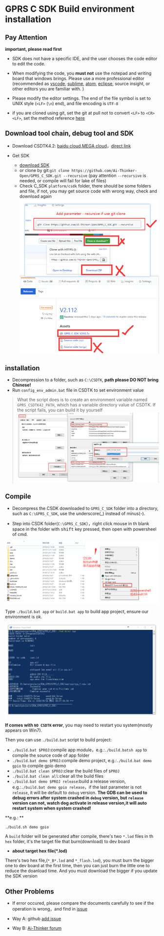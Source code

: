 GPRS C SDK Build environment installation
====

## Pay Attention

**important, please read first**

* SDK does not have a specific IDE, and the user chooses the code editor to edit the code.

* When modifying the code, you **must not** use the notepad and writing board that windows brings. Please use a more professional editor (recommended as [vscode](https://code.visualstudio.com/), [sublime](https://www.sublimetext.com/), [atom](https://atom.io/), [eclipse](http://www.eclipse.org/downloads/packages/eclipse-ide-cc-developers/oxygen2), source insight, or other editors you are familiar with. )

* Please modify the editor settings. The end of the file symbol is set to UNIX style (`<LF>` (`\n`) end), and file encoding is `UTF-8`

* if you are cloned using git, set the git at pull not to convert `<LF>` to `<CR><LF>`, set the method reference [here](https://www.jianshu.com/p/305a138883d4)

## Download tool chain, debug tool and SDK

* Download CSDTK4.2: [baidu cloud](https://pan.baidu.com/s/16ZIQ9YbZdcVz-zvpzEFXbA),[MEGA cloud](https://mega.nz/#!uKAlRA7Z!UPHn3ZoLY8X33iMIKcBcUYFwrhmNYe-x_dyOdrm_d6I)，[direct link](http://test.ai-thinker.com/csdk/CSDTK42.7z)

* Get SDK
  * [download SDK](https://github.com/Ai-Thinker-Open/GPRS_C_SDK/releases)
  * or clone by git:`git clone https://github.com/Ai-Thinker-Open/GPRS_C_SDK.git --recursive` (pay attention `--recursive` is needed, or compile will fail for lake of files)
  * Check C_SDK `platform/csdk` folder, there should be some folders and file, if not, you may get source code with wrong way, check and download again
  ![](../assets/sdk_download_en.png)

## installation

* Decompression to a folder, such as `C:\CSDTK`, **path please DO NOT bring Chinese!**
* Run `config_env_admin.bat` file in CSDTK to set environment value
> What the script does is to create an environment variable named `GPRS_CSDTK42_PATH`, which has a variable directory value of CSDTK. If the script fails, you can build it by yourself
> ![](../assets/env.png)


## Compile

* Decompress the CSDK downloaded to `GPRS_C_SDK` folder into a directory, such as `C:\GPRS_C_SDK`, use the underscore(_) instead of minus(-).

* Step into CSDK folder(`C:\GPRS_C_SDK`），right click mouse in th blank space in the folder with <kbd>shift</kbd> key pressed, then open with powersheel of cmd.

![](/assets/open_with_cmd.png)

Type `./build.bat app` or `build.bat app` to build app project, ensure our environment is ok.

![](../assets/compile.png)

**If comes with `NO CSDTK` error**, you may need to restart you system(mostly appears on Win7).

Then you can use `./build.bat` script to build project:
  * `./build.bat $PROJ`:compile app module，e.g.:`./build.batsh app` to compile the source code of app folder
  * `./build.bat demo $PROJ`:compile demo project, e.g.:`./build.bat demo gpio` to compile gpio demo
  * `./build.bat clean $PROJ`:clear the build files of `$PROJ`
  * `./build.bat clean all`:clear all the build files
  * `./build.bat demo $PROJ release`:build a release version, e.g.:`./build.bat demo gpio release`，if the last parameter is not `release`, it will be default to `debug` version. **The GDB can be used to debug errors after system crashed in `debug` version, but `release` version can not, watch dog activate in release version,it will auto restart system when system crashed!**

**e.g.: **
```
./build.sh demo gpio
```
A `build` folder will be generated after compile, there's two `*.lod` files in th `hex` folder, it's the target file that burn(download) to dev board

* **about target hex file(*.lod)** 

There's two hex file,(`*_B*.lod` and `*_flash.lod`), you must burn the bigger one to dev board at the first time, then you can just burn the little one to reduce the doanload time. And you must download the bigger if you update the SDK version


## Other Problems

* If error occured, please compare the documents carefully to see if the operation is wrong，and find in [issue](https://github.com/Ai-Thinker-Open/GPRS_C_SDK/issues?utf8=%E2%9C%93&q=)

* Way A: github [add issue](https://github.com/Ai-Thinker-Open/GPRS-C-SDK/issues/new)

* Way B: [Ai-Thinker forum](http://bbs.ai-thinker.com/forum.php?mod=forumdisplay&fid=37)


